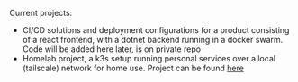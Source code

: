 Current projects:
 - CI/CD solutions and deployment configurations for a product consisting of a react frontend, with a dotnet backend running in a docker swarm. Code will be added here later, is on private repo
 - Homelab project, a k3s setup running personal services over a local (tailscale) network for home use. Project can be found [here](https://github.com/pontusc/homelab)
